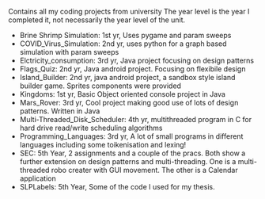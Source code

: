 Contains all my coding projects from university
The year level is the year I completed it, not necessarily the year level of the unit.

- Brine Shrimp Simulation: 1st yr, Uses pygame and param sweeps
- COVID_Virus_Simulation: 2nd yr, uses python for a graph based simulation with param sweeps
- Elctricity_consumption: 3rd yr, Java project focusing on design patterns
- Flags_Quiz: 2nd yr, Java android project. Focusing on flexibile design
- Island_Builder: 2nd yr, java android project, a sandbox style island builder game. Sprites components were provided
- Kingdoms: 1st yr, Basic Object oriented console project in Java
- Mars_Rover: 3rd yr, Cool project making good use of lots of design patterns. Written in Java
- Multi-Threaded_Disk_Scheduler: 4th yr, multithreaded program in C for hard drive read/write scheduling algorithms
- Programming_Languages: 3rd yr, A lot of small programs in different languages including some toikenisation and lexing!
- SEC: 5th Year, 2 assignments and a couple of the pracs. Both show a further extension on design patterns and multi-threading. One is a multi-threaded robo creater with GUI movement. The other is a Calendar application
- SLPLabels: 5th Year, Some of the code I used for my thesis.
